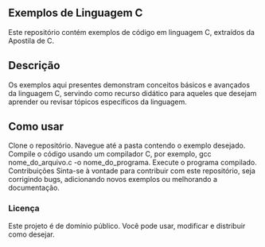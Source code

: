 ## Exemplos de Linguagem C
Este repositório contém exemplos de código em linguagem C, extraídos da Apostila de C.

## Descrição

Os exemplos aqui presentes demonstram conceitos básicos e avançados da linguagem C, servindo como recurso didático para aqueles que desejam aprender ou revisar tópicos específicos da linguagem.

## Como usar

Clone o repositório.
Navegue até a pasta contendo o exemplo desejado.
Compile o código usando um compilador C, por exemplo, gcc nome_do_arquivo.c -o nome_do_programa.
Execute o programa compilado.
Contribuições
Sinta-se à vontade para contribuir com este repositório, seja corrigindo bugs, adicionando novos exemplos ou melhorando a documentação.

### Licença

Este projeto é de domínio público. Você pode usar, modificar e distribuir como desejar.
